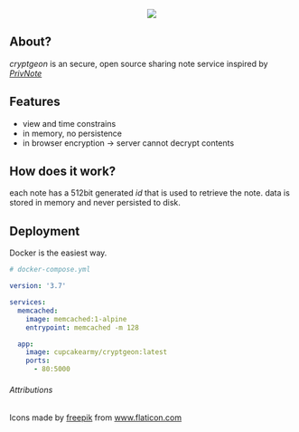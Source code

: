 <p align="center">
<img src="./design/Logo.svg">
</p>

## About?

_cryptgeon_ is an secure, open source sharing note service inspired by [_PrivNote_](https://privnote.com)

## Features

- view and time constrains
- in memory, no persistence
- in browser encryption → server cannot decrypt contents


## How does it work?

each note has a 512bit generated <i>id</i> that is used to retrieve the note. data is stored in memory and never persisted to disk.

## Deployment

Docker is the easiest way.

```yaml
# docker-compose.yml

version: '3.7'

services:
  memcached:
    image: memcached:1-alpine
    entrypoint: memcached -m 128

  app:
    image: cupcakearmy/cryptgeon:latest
    ports:
      - 80:5000

```

###### Attributions

Icons made by <a href="https://www.freepik.com" title="Freepik">freepik</a> from <a href="https://www.flaticon.com/" title="Flaticon">www.flaticon.com</a>
